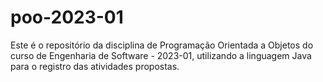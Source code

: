 # poo-2023-01

Este é o repositório da disciplina de Programação Orientada a Objetos do curso de Engenharia de Software - 2023-01, utilizando a 
linguagem Java para o registro das atividades propostas.


